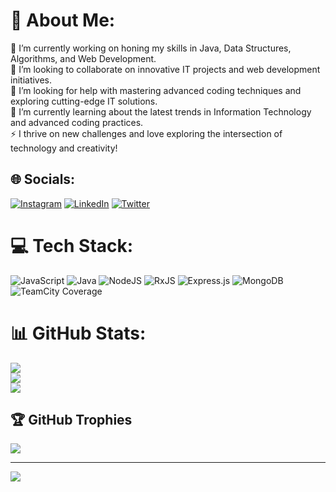 # 💫 About Me:
🔭 I’m currently working on honing my skills in Java, Data Structures, Algorithms, and Web Development.<br>👯 I’m looking to collaborate on innovative IT projects and web development initiatives.<br>🤝 I’m looking for help with mastering advanced coding techniques and exploring cutting-edge IT solutions.<br>🌱 I’m currently learning about the latest trends in Information Technology and advanced coding practices. <br>⚡ I thrive on new challenges and love exploring the intersection of technology and creativity!


## 🌐 Socials:
[![Instagram](https://img.shields.io/badge/Instagram-%23E4405F.svg?logo=Instagram&logoColor=white)](https://instagram.com/harshit__002) [![LinkedIn](https://img.shields.io/badge/LinkedIn-%230077B5.svg?logo=linkedin&logoColor=white)](https://linkedin.com/in/Harshitrastogi01) [![Twitter](https://img.shields.io/badge/Twitter-%231DA1F2.svg?logo=Twitter&logoColor=white)](https://twitter.com/codeRastogi) 

# 💻 Tech Stack:
![JavaScript](https://img.shields.io/badge/javascript-%23323330.svg?style=for-the-badge&logo=javascript&logoColor=%23F7DF1E) ![Java](https://img.shields.io/badge/java-%23ED8B00.svg?style=for-the-badge&logo=openjdk&logoColor=white) ![NodeJS](https://img.shields.io/badge/node.js-6DA55F?style=for-the-badge&logo=node.js&logoColor=white) ![RxJS](https://img.shields.io/badge/rxjs-%23B7178C.svg?style=for-the-badge&logo=reactivex&logoColor=white) ![Express.js](https://img.shields.io/badge/express.js-%23404d59.svg?style=for-the-badge&logo=express&logoColor=%2361DAFB) ![MongoDB](https://img.shields.io/badge/MongoDB-%234ea94b.svg?style=for-the-badge&logo=mongodb&logoColor=white)![TeamCity Coverage](https://img.shields.io/teamcity/coverage/:buildId)

# 📊 GitHub Stats:
![](https://github-readme-stats.vercel.app/api?username=codeRastogi&theme=dark&hide_border=false&include_all_commits=true&count_private=true)<br/>
![](https://github-readme-streak-stats.herokuapp.com/?user=codeRastogi&theme=dark&hide_border=false)<br/>
![](https://github-readme-stats.vercel.app/api/top-langs/?username=codeRastogi&theme=dark&hide_border=false&include_all_commits=true&count_private=true&layout=compact)

## 🏆 GitHub Trophies
![](https://github-profile-trophy.vercel.app/?username=codeRastogi&theme=radical&no-frame=false&no-bg=true&margin-w=4)

---
[![](https://visitcount.itsvg.in/api?id=codeRastogi&icon=0&color=0)](https://visitcount.itsvg.in)

<!-- Proudly created with GPRM ( https://gprm.itsvg.in ) -->
